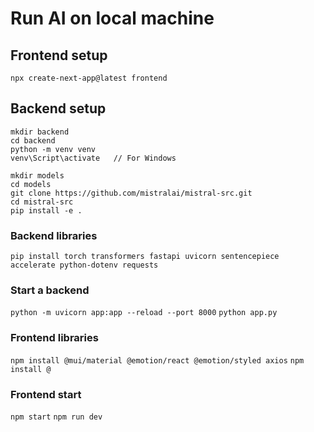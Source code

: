 # Run AI on local machine


## Frontend setup
`npx create-next-app@latest frontend`

## Backend setup
```
mkdir backend
cd backend
python -m venv venv
venv\Script\activate   // For Windows
```

```
mkdir models
cd models
git clone https://github.com/mistralai/mistral-src.git
cd mistral-src
pip install -e .
```

### Backend libraries
`pip install torch transformers fastapi uvicorn sentencepiece accelerate python-dotenv requests`

### Start a backend
`python -m uvicorn app:app --reload --port 8000`
`python app.py`

### Frontend libraries
`npm install @mui/material @emotion/react @emotion/styled axios`
`npm install @`

### Frontend start
`npm start`
`npm run dev`


